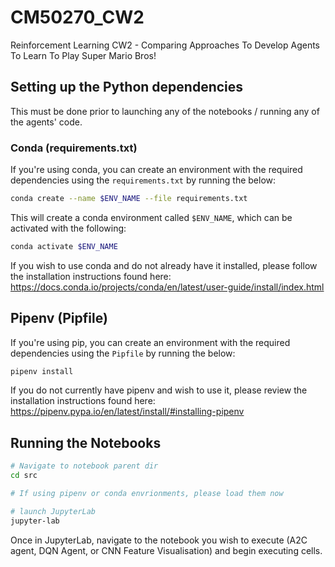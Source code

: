 # CM50270_CW2
Reinforcement Learning CW2 - Comparing Approaches To Develop Agents To Learn To Play Super Mario Bros!

## Setting up the Python dependencies
This must be done prior to launching any of the notebooks / running any of the agents' code.
### Conda (requirements.txt)
If you're using conda, you can create an environment with the required dependencies using the `requirements.txt` by running the below:
```bash
conda create --name $ENV_NAME --file requirements.txt
```
This will create a conda environment called `$ENV_NAME`, which can be activated with the following:
```bash
conda activate $ENV_NAME
```
If you wish to use conda and do not already have it installed, please follow the installation instructions found here: https://docs.conda.io/projects/conda/en/latest/user-guide/install/index.html

## Pipenv (Pipfile)
If you're using pip, you can create an environment with the required dependencies using the `Pipfile` by running the below:
```bash
pipenv install
```
If you do not currently have pipenv and wish to use it, please review the installation instructions found here: https://pipenv.pypa.io/en/latest/install/#installing-pipenv

## Running the Notebooks
```bash
# Navigate to notebook parent dir
cd src

# If using pipenv or conda envrionments, please load them now

# launch JupyterLab
jupyter-lab
```

Once in JupyterLab, navigate to the notebook you wish to execute (A2C agent, DQN Agent, or CNN Feature Visualisation) and begin executing cells.


